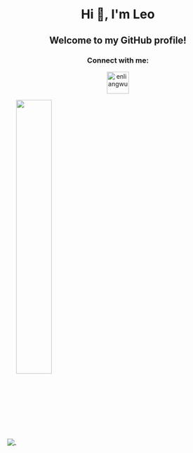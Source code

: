 <h1 align="center">Hi 👋, I'm Leo</h1>

<!--
**enliangwu/enliangwu** is a ✨ _special_ ✨ repository because its `README.md` (this file) appears on your GitHub profile.

Here are some ideas to get you started:

- 🔭 I’m currently working on ...
- 🌱 I’m currently learning ...
- 👯 I’m looking to collaborate on ...
- 🤔 I’m looking for help with ...
- 💬 Ask me about ...
- 📫 How to reach me: ...
- 😄 Pronouns: ...
- ⚡ Fun fact: ...
-->

<h2 align="center">Welcome to my GitHub profile!</h2>

<h3 align="center">Connect with me:</h3>
<p align="center">
<a href="https://www.linkedin.com/in/enliang-wu/" target="blank"><img align="center" src="https://raw.githubusercontent.com/rahuldkjain/github-profile-readme-generator/master/src/images/icons/Social/linked-in-alt.svg" alt="enliangwu" height="50" width="50" /></a>
</p>

<a href="https://github.com/anuraghazra/github-readme-stats">
  <img align="center" src="https://github-readme-stats.vercel.app/api/top-langs/?username=enliangwu&show_icons=true&theme=gruvbox"/>
</a>
<!--
dark, radical, merko, gruvbox, tokyonight, onedark, cobalt, synthwave, highcontrast, dracula
-->
<a href="https://git.io/streak-stats">
  <img align="center" src="http://github-readme-streak-stats.herokuapp.com?user=enliangwu&date_format=M%20j%5B%2C%20Y%5D&theme=gruvbox"  style="width:40%"/>
</a>


